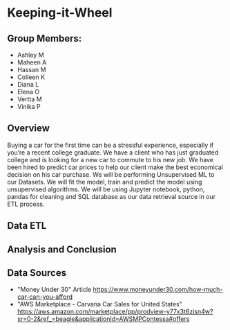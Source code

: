 # Keeping-it-Wheel

## Group Members:
* Ashley M
* Maheen A
* Hassan M
* Colleen K
* Diana L
* Elena O
* Vertta M
* Vinika P

## Overview
Buying a car for the first time can be a stressful experience, especially if you’re a recent college graduate. We have a client who has just graduated college and is looking for a new car to commute to his new job. We have been hired to predict car prices to help our client make the best economical decision on his car purchase. We will be performing Unsupervised ML to our Datasets. We will fit the model, train and predict the model using unsupervised algorithms. We will be using Jupyter notebook, python, pandas for cleaning and SQL database as our data retrieval source in our ETL process. 

## Data ETL


## Analysis and Conclusion


## Data Sources
* "Money Under 30" Article https://www.moneyunder30.com/how-much-car-can-you-afford
* "AWS Marketplace - Carvana Car Sales for United States" https://aws.amazon.com/marketplace/pp/prodview-y77x3t6zisn4w?sr=0-2&ref_=beagle&applicationId=AWSMPContessa#offers

